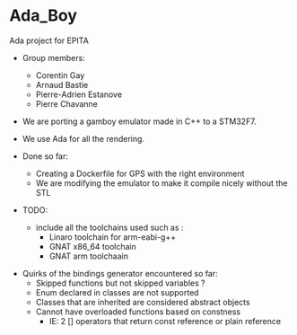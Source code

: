 # Ada_Boy
Ada project for EPITA

* Group members:
  + Corentin Gay
  + Arnaud Bastie
  + Pierre-Adrien Estanove
  + Pierre Chavanne

* We are porting a gamboy emulator made in C++ to a STM32F7.
* We use Ada for all the rendering.

* Done so far:
  + Creating a Dockerfile for GPS with the right environment
  + We are modifying the emulator to make it compile nicely without the STL

* TODO:
  + include all the toolchains used such as :
	+ Linaro toolchain for arm-eabi-g++
	+ GNAT x86_64 toolchain
	+ GNAT arm toolchaain

+ Quirks of the bindings generator encountered so far:
   + Skipped functions but not skipped variables ?
   + Enum declared in classes are not supported
   + Classes that are inherited are considered abstract objects
   + Cannot have overloaded functions based on constness
      * IE: 2 [] operators that return const reference or plain reference

